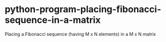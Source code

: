 # python-program-placing-fibonacci-sequence-in-a-matrix
Placing a Fibonacci sequence (having M x N elements) in a M x N matrix
